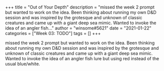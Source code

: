 +++
title = "Out of Your Depth"
description = "missed the week 2 prompt but wanted to work on the idea. Been thinking about running my own D&D session and was inspired by the grotesque and unknown of classic creatures and came up with a giant deep sea mimic. Wanted to invoke the idea of an angler fish..."
author = "winsome#5621"
date = "2021-01-22"
categories = ["Week 03: TODO"]
tags = []
+++

missed the week 2 prompt but wanted to work on the idea. Been thinking about running my own D&D session and was inspired by the grotesque and unknown of classic creatures and came up with a giant deep sea mimic. Wanted to invoke the idea of an angler fish lure but using red instead of the usual blue/white.
